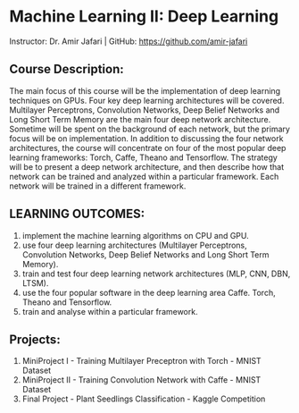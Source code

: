 # Machine Learning II: Deep Learning

Instructor: Dr. Amir Jafari | GitHub: https://github.com/amir-jafari

## Course Description:
The main focus of this course will be the implementation of deep learning techniques on GPUs. Four key deep learning architectures will be covered. Multilayer Perceptrons, Convolution Networks, Deep Belief Networks and Long Short Term Memory are the main four deep network architecture. Sometime will be spent on the background of each network, but the primary focus will be on implementation. In addition to discussing the four network architectures, the course will concentrate on four of the most popular deep learning frameworks: Torch, Caffe, Theano and Tensorflow. The strategy will be to present a deep network architecture, and then describe how that network can be trained and analyzed within a particular framework. Each network will be trained in a different framework.

## LEARNING OUTCOMES:

1. implement the machine learning algorithms on CPU and GPU.
2. use four deep learning architectures (Multilayer Perceptrons, Convolution Networks, Deep Belief Networks and Long Short Term Memory).
3. train and test four deep learning network architectures (MLP, CNN, DBN, LTSM).
4. use the four popular software in the deep learning area Caffe. Torch, Theano and Tensorflow.
5. train and analyse within a particular framework.

## Projects:
1. MiniProject I - Training Multilayer Preceptron with Torch - MNIST Dataset
2. MiniProject II - Training Convolution Network with Caffe - MNIST Dataset
3. Final Project - Plant Seedlings Classification - Kaggle Competition
